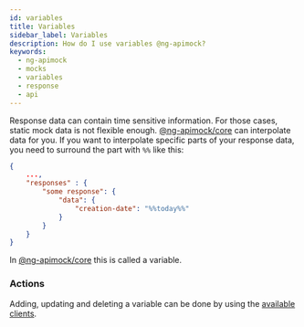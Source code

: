 ```yaml
---
id: variables
title: Variables
sidebar_label: Variables
description: How do I use variables @ng-apimock?
keywords:
  - ng-apimock
  - mocks
  - variables
  - response
  - api
---
```

Response data can contain time sensitive information. For those cases, static mock data is not flexible enough. 
[@ng-apimock/core](https://github.com/ng-apimock/core) can interpolate data for you. If you want to interpolate specific parts of your response data, you need to surround the part with `%%` like this:

```json
{
    ...,
    "responses" : {
        "some response": {
            "data": {
                "creation-date": "%%today%%"
            }
        }
    }
}
```
In [@ng-apimock/core](https://github.com/ng-apimock/core) this is called a variable. 


### Actions
Adding, updating and deleting a variable can be done by using the [available clients](plugins).
